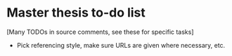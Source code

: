 # Master thesis to-do list

[Many TODOs in source comments, see these for specific tasks]

 + Pick referencing style, make sure URLs are given where necessary,
   etc.

